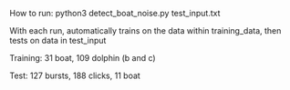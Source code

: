 How to run: python3 detect_boat_noise.py test_input.txt

With each run, automatically trains on the data within training_data, then tests on data in test_input

Training: 
31 boat, 109 dolphin (b and c)

Test:
127 bursts, 188 clicks, 11 boat